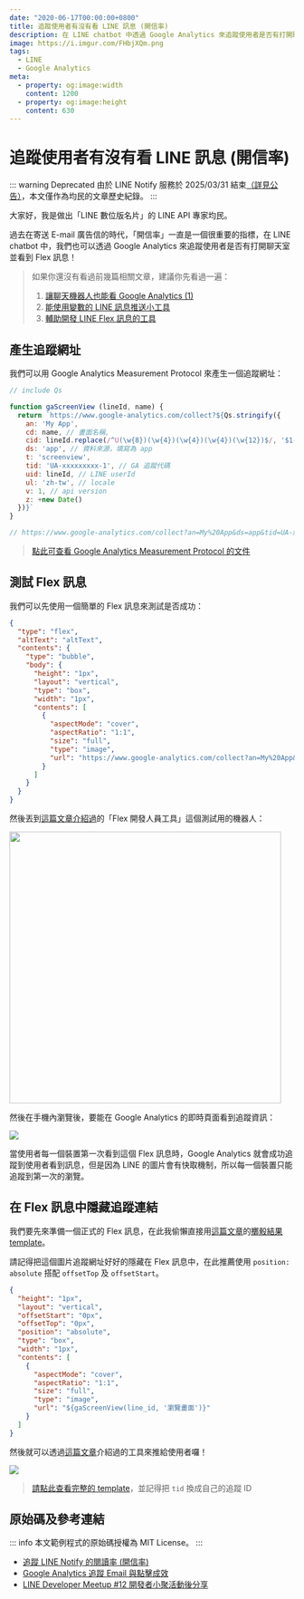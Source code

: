 ```yaml
---
date: "2020-06-17T00:00:00+0800"
title: 追蹤使用者有沒有看 LINE 訊息 (開信率)
description: 在 LINE chatbot 中透過 Google Analytics 來追蹤使用者是否有打開聊天室並看到 Flex 訊息！
image: https://i.imgur.com/FHbjXQm.png
tags:
  - LINE
  - Google Analytics
meta:
  - property: og:image:width
    content: 1200
  - property: og:image:height
    content: 630
---
```


# 追蹤使用者有沒有看 LINE 訊息 (開信率)

::: warning Deprecated
由於 LINE Notify 服務於 2025/03/31 結束[（詳見公告）](https://notify-bot.line.me/closing-announce)，本文僅作為均民的文章歷史紀錄。
:::

大家好，我是做出「LINE 數位版名片」的 LINE API 專家均民。

過去在寄送 E-mail 廣告信的時代，「開信率」一直是一個很重要的指標，在 LINE chatbot 中，我們也可以透過 Google Analytics 來追蹤使用者是否有打開聊天室並看到 Flex 訊息！

> 如果你還沒有看過前幾篇相關文章，建議你先看過一遍：
> 1. [讓聊天機器人也能看 Google Analytics (1)](https://taichunmin.idv.tw/blog/2020-04-28-lintbot-google-analytics.html)
> 2. [能使用變數的 LINE 訊息推送小工具](https://taichunmin.idv.tw/blog/2020-06-15-line-push-template.html)
> 3. [輔助開發 LINE Flex 訊息的工具](https://taichunmin.idv.tw/blog/2020-04-06-line-devbot.html)

## 產生追蹤網址

我們可以用 Google Analytics Measurement Protocol 來產生一個追蹤網址：

```javascript
// include Qs

function gaScreenView (lineId, name) {
  return `https://www.google-analytics.com/collect?${Qs.stringify({
    an: 'My App',
    cd: name, // 畫面名稱,
    cid: lineId.replace(/^U(\w{8})(\w{4})(\w{4})(\w{4})(\w{12})$/, '$1-$2-$3-$4-$5'), // client id
    ds: 'app', // 資料來源，填寫為 app
    t: 'screenview',
    tid: 'UA-xxxxxxxxx-1', // GA 追蹤代碼
    uid: lineId, // LINE userId
    ul: 'zh-tw', // locale
    v: 1, // api version
    z: +new Date()
  })}`
}

// https://www.google-analytics.com/collect?an=My%20App&ds=app&tid=UA-xxxxxxxxx-1&ul=zh-tw&v=1&uid=Udeadbeefdeadbeefdeadbeefdeadbeef&cid=deadbeef-dead-beef-dead-beefdeadbeef&t=screenview&cd=a&z=1592381805597
```

> [點此可查看 Google Analytics Measurement Protocol 的文件](https://developers.google.com/analytics/devguides/collection/protocol/v1)

## 測試 Flex 訊息

我們可以先使用一個簡單的 Flex 訊息來測試是否成功：

```json
{
  "type": "flex",
  "altText": "altText",
  "contents": {
    "type": "bubble",
    "body": {
      "height": "1px",
      "layout": "vertical",
      "type": "box",
      "width": "1px",
      "contents": [
        {
          "aspectMode": "cover",
          "aspectRatio": "1:1",
          "size": "full",
          "type": "image",
          "url": "https://www.google-analytics.com/collect?an=My%20App&ds=app&tid=UA-xxxxxxxxx-1&ul=zh-tw&v=1&uid=Udeadbeefdeadbeefdeadbeefdeadbeef&cid=deadbeef-dead-beef-dead-beefdeadbeef&t=screenview&cd=a&z=1592381805597"
        }
      ]
    }
  }
}
```

然後丟到[這篇文章介紹過](https://taichunmin.idv.tw/blog/2020-04-06-line-devbot.html)的「Flex 開發人員工具」這個測試用的機器人：

<img src="https://i.imgur.com/KFz1lgo.jpg" style="width: 480px">

然後在手機內瀏覽後，要能在 Google Analytics 的即時頁面看到追蹤資訊：

![](https://i.imgur.com/US2GHTI.png)

當使用者每一個裝置第一次看到這個 Flex 訊息時，Google Analytics 就會成功追蹤到使用者看到訊息，但是因為 LINE 的圖片會有快取機制，所以每一個裝置只能追蹤到第一次的瀏覽。

## 在 Flex 訊息中隱藏追蹤連結

我們要先來準備一個正式的 Flex 訊息，在此我偷懶直接用[這篇文章](https://taichunmin.idv.tw/blog/2020-06-15-line-push-template.html)的[擲骰結果  template](https://gist.github.com/taichunmin/725af44befc5366962d83d380a74f564)。

請記得把這個圖片追蹤網址好好的隱藏在 Flex 訊息中，在此推薦使用 `position: absolute` 搭配 `offsetTop` 及 `offsetStart`。

```json
{
  "height": "1px",
  "layout": "vertical",
  "offsetStart": "0px",
  "offsetTop": "0px",
  "position": "absolute",
  "type": "box",
  "width": "1px",
  "contents": [
    {
      "aspectMode": "cover",
      "aspectRatio": "1:1",
      "size": "full",
      "type": "image",
      "url": "${gaScreenView(line_id, '瀏覽畫面')}"
    }
  ]
}
```

然後就可以透過[這篇文章](https://taichunmin.idv.tw/blog/2020-06-15-line-push-template.html)介紹過的工具來推給使用者囉！

![](https://i.imgur.com/9nWGiUD.jpg)

> [請點此查看完整的 template](https://gist.github.com/taichunmin/cf896614f97546e981d83aa1cde080e0)，並記得把 `tid` 換成自己的追蹤 ID

## 原始碼及參考連結

::: info
本文範例程式的原始碼授權為 MIT License。
:::

* [追蹤 LINE Notify 的閱讀率 (開信率)](https://taichunmin.idv.tw/blog/2020-06-29-linebot-google-analytics.html)
* [Google Analytics 追蹤 Email 與點擊成效](https://www.oxxostudio.tw/articles/201706/google-analytics-tracking-email.html)
* [LINE Developer Meetup #12 開發者小聚活動後分享](https://engineering.linecorp.com/zh-hant/blog/line-developer-meetup-12/)
